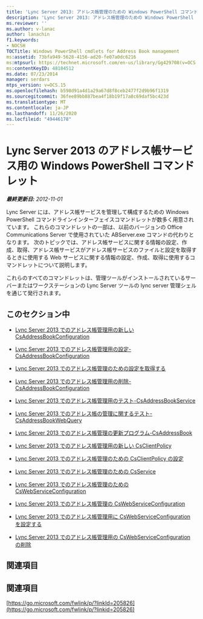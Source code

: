 ```yaml
---
title: 'Lync Server 2013: アドレス帳管理のための Windows PowerShell コマンドレット'
description: 'Lync Server 2013: アドレス帳管理のための Windows PowerShell コマンドレット。'
ms.reviewer: ''
ms.author: v-lanac
author: lanachin
f1.keywords:
- NOCSH
TOCTitle: Windows PowerShell cmdlets for Address Book management
ms:assetid: 73bfa949-5628-4156-ad20-fe07a0dc6216
ms:mtpsurl: https://technet.microsoft.com/en-us/library/Gg429708(v=OCS.15)
ms:contentKeyID: 48184512
ms.date: 07/23/2014
manager: serdars
mtps_version: v=OCS.15
ms.openlocfilehash: b598d91a4d1a29a67d8f8ceb2477f2d9b96f1319
ms.sourcegitcommit: 36fee89bb887bea4f18b19f17a8c69daf5bc423d
ms.translationtype: MT
ms.contentlocale: ja-JP
ms.lasthandoff: 11/26/2020
ms.locfileid: "49446178"
---
```

# <a name="windows-powershell-cmdlets-for-address-book-services-in-lync-server-2013"></a>Lync Server 2013 のアドレス帳サービス用の Windows PowerShell コマンドレット

<div data-xmlns="http://www.w3.org/1999/xhtml">

<div class="topic" data-xmlns="http://www.w3.org/1999/xhtml" data-msxsl="urn:schemas-microsoft-com:xslt" data-cs="https://msdn.microsoft.com/">

<div data-asp="https://msdn2.microsoft.com/asp">



</div>

<div id="mainSection">

<div id="mainBody">

<span> </span>

_**最終更新日:** 2012-11-01_

Lync Server には、アドレス帳サービスを管理して構成するための Windows PowerShell コマンドラインインターフェイスコマンドレットが数多く用意されています。 これらのコマンドレットの一部は、以前のバージョンの Office Communications Server で使用されていた ABServer.exe コマンドの代わりとなります。 次のトピックでは、アドレス帳サービスに関する情報の設定、作成、取得、アドレス帳サービスがアドレス帳サービスのファイルと設定を取得するときに使用する Web サービスに関する情報の設定、作成、取得に使用するコマンドレットについて説明します。

これらのすべてのコマンドレットは、管理ツールがインストールされているサーバーまたはワークステーションの Lync Server ツールの lync server 管理シェルを通じて発行されます。

<div>

## <a name="in-this-section"></a>このセクション中

  - [Lync Server 2013 でのアドレス帳管理用の新しい CsAddressBookConfiguration](lync-server-2013-New-CsAddressBookConfiguration-for-address-book-management.md)

  - [Lync Server 2013 でのアドレス帳管理用の設定-CsAddressBookConfiguration](lync-server-2013-set-csaddressbookconfiguration-for-address-book-management.md)

  - [Lync Server 2013 でのアドレス帳管理のための設定を取得する](lync-server-2013-get-csaddressbookconfiguration-for-address-book-management.md)

  - [Lync Server 2013 でのアドレス帳管理用の削除-CsAddressBookConfiguration](lync-server-2013-remove-csaddressbookconfiguration-for-address-book-management.md)

  - [Lync Server 2013 でのアドレス帳管理用のテスト-CsAddressBookService](lync-server-2013-test-csaddressbookservice-for-address-book-management.md)

  - [Lync Server 2013 でのアドレス帳の管理に関するテスト-CsAddressBookWebQuery](lync-server-2013-test-csaddressbookwebquery-for-address-book-management.md)

  - [Lync Server 2013 でのアドレス帳管理の更新プログラム-CsAddressBook](lync-server-2013-update-csaddressbook-for-address-book-management.md)

  - [Lync Server 2013 でのアドレス帳管理用の新しい CsClientPolicy](lync-server-2013-new-csclientpolicy-for-address-book-management.md)

  - [Lync Server 2013 でのアドレス帳管理のための CsClientPolicy の設定](lync-server-2013-set-csclientpolicy-for-address-book-management.md)

  - [Lync Server 2013 でのアドレス帳管理のための CsService](lync-server-2013-get-csservice-for-address-book-management.md)

  - [Lync Server 2013 でのアドレス帳管理のための CsWebServiceConfiguration](lync-server-2013-New-CsWebServiceConfiguration-for-address-book-management.md)

  - [Lync Server 2013 でのアドレス帳管理の CsWebServiceConfiguration](lync-server-2013-get-cswebserviceconfiguration-for-address-book-management.md)

  - [Lync Server 2013 でのアドレス帳管理用に CsWebServiceConfiguration を設定する](lync-server-2013-set-cswebserviceconfiguration-for-address-book-management.md)

  - [Lync Server 2013 でのアドレス帳管理用の CsWebServiceConfiguration の削除](lync-server-2013-remove-cswebserviceconfiguration-for-address-book-management.md)

</div>

<div>

## <a name="related-sections"></a>関連項目

</div>

<div>

## <a name="see-also"></a>関連項目


[https://go.microsoft.com/fwlink/p/?linkId=205826](https://go.microsoft.com/fwlink/p/?linkid=205826)  
  

</div>

</div>

<span> </span>

</div>

</div>

</div>

